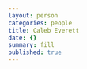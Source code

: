```yaml
---
layout: person
categories: people
title: Caleb Everett
date: {}
summary: fill
published: true
---
```


